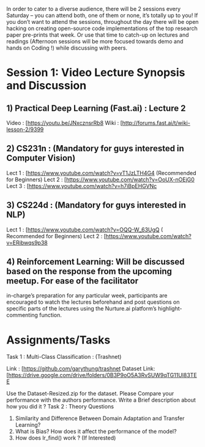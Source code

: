 In order to cater to a diverse audience, there will be 2 sessions every Saturday – you can attend both, 
one of them or none, it’s totally up to you! If you don’t want to attend the sessions, throughout the 
day there will be open hacking on creating open-source code implementations of the top research paper 
pre-prints that week. Or use that time to catch-up on lectures and readings (Afternoon sessions will be more
focused towards demo and hands on Coding !) while discussing with peers.

# Session 1: Video Lecture Synopsis and Discussion
## 1) Practical Deep Learning (Fast.ai) : Lecture 2
Video : [https://youtu.be/JNxcznsrRb8
Wiki : [http://forums.fast.ai/t/wiki-lesson-2/9399

## 2) CS231n : (Mandatory for guys interested in Computer Vision)
Lect 1 : [https://www.youtube.com/watch?v=vT1JzLTH4G4 (Recommended for Beginners)
Lect 2 : [https://www.youtube.com/watch?v=OoUX-nOEjG0
Lect 3 : [https://www.youtube.com/watch?v=h7iBpEHGVNc

## 3) CS224d : (Mandatory for guys interested in NLP)
Lect 1 : [https://www.youtube.com/watch?v=OQQ-W_63UgQ ( Recommended for Beginners)
Lect 2 : [https://www.youtube.com/watch?v=ERibwqs9p38

## 4) Reinforcement Learning: Will be discussed based on the response from the upcoming meetup. For ease of the facilitator 
in-charge’s preparation for any particular week, participants are encouraged to watch the lectures beforehand and post 
questions on specific parts of the lectures using the Nurture.ai platform’s highlight-commenting function.

# Assignments/Tasks

Task 1 : Multi-Class Classification : (Trashnet)

Link : [https://github.com/garythung/trashnet
Dataset Link: [https://drive.google.com/drive/folders/0B3P9oO5A3RvSUW9qTG11Ul83TEE

Use the Dataset-Resized.zip for the dataset.
Please Compare your performance with the authors performance. Write a Brief description about how you 
did it ? Task 2 : Theory Questions

1) Similarity and Difference Between Domain Adaptation and Transfer Learning?
2) What is Bias? How does it affect the performance of the model?
3) How does lr_find() work ? (If Interested)
